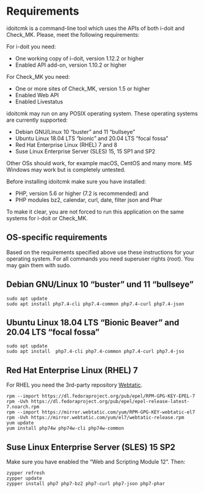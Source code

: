 # Requirements

idoitcmk is a command-line tool which uses the APIs of both i-doit and Check\_MK. Please, meet the following requirements:

For i-doit you need:

*   One working copy of i-doit, version 1.12.2 or higher
*   Enabled API add-on, version 1.10.2 or higher

For Check\_MK you need:

*   One or more sites of Check\_MK, version 1.5 or higher
*   Enabled Web API
*   Enabled Livestatus

idoitcmk may run on any POSIX operating system. These operating systems are currently supported:

*   Debian GNU/Linux 10 “buster” and 11 “bullseye”
*   Ubuntu Linux 18.04 LTS “bionic” and 20.04 LTS “focal fossa”
*   Red Hat Enterprise Linux (RHEL) 7 and 8
*   Suse Linux Enterprise Server (SLES) 15, 15 SP1 and SP2

Other OSs should work, for example macOS, CentOS and many more. MS Windows may work but is completely untested.

Before installing idoitcmk make sure you have installed:

*   PHP, version 5.6 or higher (7.2 is recommended) and
*   PHP modules bz2, calendar, curl, date, filter json and Phar

To make it clear, you are not forced to run this application on the same systems for i-doit or Check\_MK.

## OS-specific requirements

Based on the requirements specified above use these instructions for your operating system. For all commands you need superuser rights (root). You may gain them with sudo.

## Debian GNU/Linux 10 “buster” und 11 “bullseye”

```shell
sudo apt update
sudo apt install php7.4-cli php7.4-common php7.4-curl php7.4-json
```

## Ubuntu Linux 18.04 LTS “Bionic Beaver” and 20.04 LTS “focal fossa”

```shell
sudo apt update
sudo apt install  php7.4-cli php7.4-common php7.4-curl php7.4-jso
```

## Red Hat Enterprise Linux (RHEL) 7

For RHEL you need the 3rd-party repository [Webtatic](https://webtatic.com/packages/php72/).

```shell
rpm --import https://dl.fedoraproject.org/pub/epel/RPM-GPG-KEY-EPEL-7
rpm -Uvh https://dl.fedoraproject.org/pub/epel/epel-release-latest-7.noarch.rpm
rpm --import https://mirror.webtatic.com/yum/RPM-GPG-KEY-webtatic-el7
rpm -Uvh https://mirror.webtatic.com/yum/el7/webtatic-release.rpm
yum update
yum install php74w php74w-cli php74w-common
```

## Suse Linux Enterprise Server (SLES) 15 SP2

Make sure you have enabled the “Web and Scripting Module 12”. Then:

```shell
zypper refresh
zypper update
zypper install php7 php7-bz2 php7-curl php7-json php7-phar
```
